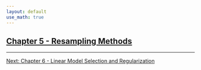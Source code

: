 ```yaml
---
layout: default
use_math: true
---
```


## [Chapter 5 - Resampling Methods][chapter-05-resampling-methods]

---

[Next: Chapter 6 - Linear Model Selection and Regularization][chapter-06-linear-model-selection-and-regularization]

<a id="bottom"></a>

[chapter-05-resampling-methods]: chapter-05-resampling-methods "stats-learning-notes -- Chapter 5 - Resampling Methods"
[chapter-06-linear-model-selection-and-regularization]: chapter-06-linear-model-selection-and-regularization "stats-learning-notes -- Chapter 6 - Linear Model Selection and Regularization"
